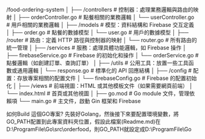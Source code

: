 /food-ordering-system
│
├── /controllers           # 控制器：處理業務邏輯與路由的映射
│   ├── orderController.go  # 點餐相關的業務邏輯
│   └── userController.go   # 用戶相關的業務邏輯
│
├── /models                # 模型：資料結構和 Firebase 交互定義
│   ├── order.go           # 點餐的數據模型
│   └── user.go            # 用戶的數據模型
│
├── /router               # 路由：定義 HTTP 路徑與控制器的映射
│   └── router.go          # 所有路由的統一管理
│
├── /services              # 服務：處理具體功能邏輯，如 Firebase 操作
│   ├── firebaseService.go  # Firebase 的初始化和操作
│   └── orderService.go     # 點餐邏輯（如創建訂單、查詢訂單）
│
├── /utils                 # 公用工具：放置一些工具函數或通用邏輯
│   └── response.go        # 標準化的 API 回應結構
│
├── /config                # 配置：存放專案相關的配置文件
│   └── firebaseConfig.go  # Firebase 的配置初始化
│
├── /views                 # 前端視圖：HTML 或其他模板文件（如果需要網頁前端）
│   └── index.html         # 首頁或其他視圖
│
├── go.mod                 # Go module 文件，管理依賴項
└── main.go                # 主文件，啟動 Gin 框架和 Firebase

如何Build 這個GO專案?
先裝好Golang，然後接下來要配置環境變數，將GO_PATH配置到此專案資料夾位置，假設此檔案(Readme.md)在D:\ProgramFile\Go\src\orderfood，則GO_PATH就設定成D:\ProgramFile\Go